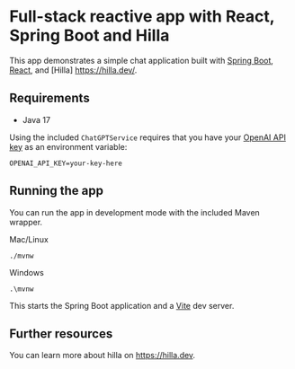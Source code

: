 # Full-stack reactive app with React, Spring Boot and Hilla

This app demonstrates a simple chat application built with
[Spring Boot](https://spring.io/projects/spring-boot),
[React](https://reactjs.org/),
and [Hilla] https://hilla.dev/.

## Requirements

- Java 17

Using the included `ChatGPTService` requires that you have
your [OpenAI API key](https://platform.openai.com/account/api-keys) as an environment variable:

```
OPENAI_API_KEY=your-key-here
```

## Running the app

You can run the app in development mode with the included Maven wrapper.

Mac/Linux

```
./mvnw
```

Windows

```
.\mvnw
```

This starts the Spring Boot application and a [Vite](https://vitejs.dev/) dev server.

## Further resources

You can learn more about hilla on https://hilla.dev.

